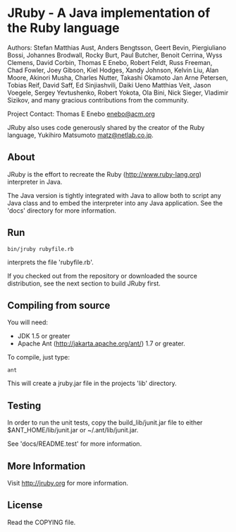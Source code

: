 # JRuby -  A Java implementation of the Ruby language

Authors: Stefan Matthias Aust, Anders Bengtsson, Geert Bevin,
 Piergiuliano Bossi, Johannes Brodwall, Rocky Burt, Paul Butcher,
 Benoit Cerrina, Wyss Clemens, David Corbin, Thomas E Enebo, Robert Feldt,
 Russ Freeman, Chad Fowler, Joey Gibson, Kiel Hodges, Xandy Johnson,
 Kelvin Liu, Alan Moore, Akinori Musha, Charles Nutter, Takashi Okamoto
 Jan Arne Petersen, Tobias Reif, David Saff, Ed Sinjiashvili, Daiki Ueno
 Matthias Veit, Jason Voegele, Sergey Yevtushenko, Robert Yokota, 
 Ola Bini, Nick Sieger, Vladimir Sizikov, and many gracious contributions
 from the community.

Project Contact: Thomas E Enebo <enebo@acm.org>

JRuby also uses code generously shared by the creator of the Ruby language, 
Yukihiro Matsumoto <matz@netlab.co.jp>.

## About

JRuby is the effort to recreate the Ruby (http://www.ruby-lang.org) interpreter
in Java.

The Java version is tightly integrated with Java to allow both to script
any Java class and to embed the interpreter into any Java application. 
See the 'docs' directory for more information.

## Run

    bin/jruby rubyfile.rb

interprets the file 'rubyfile.rb'.

If you checked out from the repository or downloaded the source distribution,
see the next section to build JRuby first.

## Compiling from source

You will need:

* JDK 1.5 or greater
* Apache Ant (http://jakarta.apache.org/ant/) 1.7 or greater.

To compile, just type:

    ant

This will create a jruby.jar file in the projects 'lib' directory.

## Testing

In order to run the unit tests, copy the build_lib/junit.jar file to either
$ANT_HOME/lib/junit.jar or ~/.ant/lib/junit.jar.

See 'docs/README.test' for more information.

## More Information

Visit http://jruby.org for more information.

## License

Read the COPYING file.
